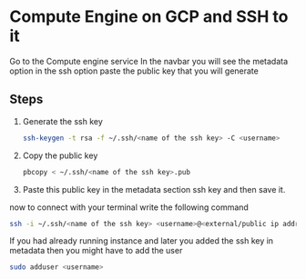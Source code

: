 # Compute Engine on GCP and SSH to it

Go to the Compute engine service
In the navbar you will see the metadata option
in the ssh option paste the public key that you will generate

## Steps

1. Generate the ssh key

    ```bash
    ssh-keygen -t rsa -f ~/.ssh/<name of the ssh key> -C <username>
    ```

2. Copy the public key

    ```bash
    pbcopy < ~/.ssh/<name of the ssh key>.pub
    ```

3. Paste this public key in the metadata section ssh key and then save it.

now to connect with your terminal write the following command

```bash
ssh -i ~/.ssh/<name of the ssh key> <username>@<external/public ip address>
```

If you had already running instance and later you added the ssh key in metadata then you might have to add the user

```bash
sudo adduser <username>
```
